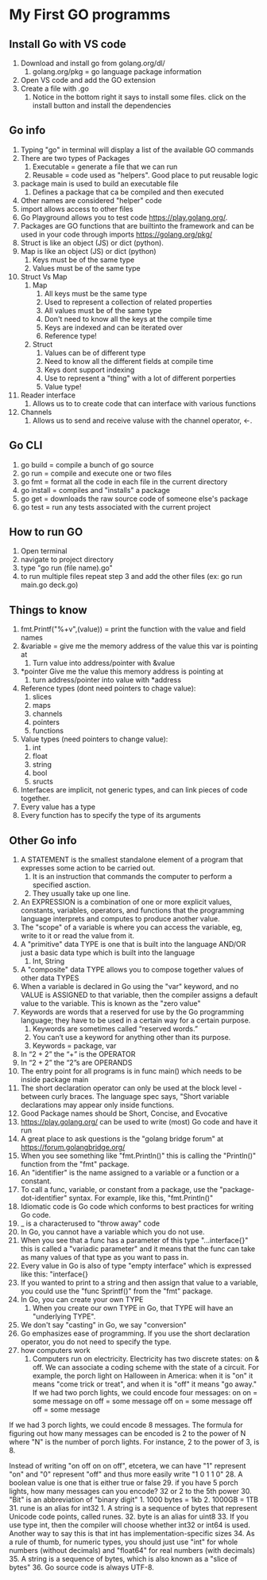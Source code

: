 # My First GO programms

## Install Go with VS code

1. Download and install go from golang.org/dl/
   1. golang.org/pkg = go language package information
2. Open VS code and add the GO extension
3. Create a file with .go
   1. Notice in the bottom right it says to install some files. click on the install button and install the dependencies

## Go info

1. Typing "go" in terminal will display a list of the available GO commands
2. There are two types of Packages
   1. Executable = generate a file that we can run
   2. Reusable = code used as "helpers". Good place to put reusable logic
3. package main is used to build an executable file
   1. Defines a package that ca be compiled and then executed
4. Other names are considered "helper" code
5. import allows access to other files
6. Go Playground allows you to test code <https://play.golang.org/>.
7. Packages are GO functions that are builtinto the framework and can be used in your code through imports <https://golang.org/pkg/>
8. Struct is like an object (JS) or dict (python).
9. Map is like an object (JS) or dict (python)
   1. Keys must be of the same type
   2. Values must be of the same type
10. Struct Vs Map
    1. Map
       1. All keys must be the same type
       2. Used to represent a collection of related properties
       3. All values must be of the same type
       4. Don't need to know all the keys at the compile time
       5. Keys are indexed and can be iterated over
       6. Reference type!
    2. Struct
       1. Values can be of different type
       2. Need to know all the different fields at compile time
       3. Keys dont support indexing
       4. Use to represent a "thing" with a lot of different porperties
       5. Value type!
11. Reader interface
    1. Allows us to to create code that can interface with various functions
12. Channels
    1. Allows us to send and receive valuse with the channel operator, <-.

## Go CLI

1. go build = compile a bunch of go source
2. go run = compile and execute one or two files
3. go fmt = format all the code in each file in the current directory
4. go install = compiles and "installs" a package
5. go get = downloads the raw source code of someone else's package
6. go test = run any tests associated with the current project

## How to run GO

1. Open terminal
2. navigate to project directory
3. type "go run (file name).go"
4. to run multiple files repeat step 3 and add the other files (ex: go run main.go deck.go)

## Things to know

1. fmt.Printf("%+v",(value)) = print the function with the value and field names
2. &variable = give me the memory address of the value this var is pointing at
   1. Turn value into address/pointer with &value
3. *pointer Give me the value this memory address is pointing at
   1. turn address/pointer into value with *address
4. Reference types (dont need pointers to chage value):
   1. slices
   2. maps
   3. channels
   4. pointers
   5. functions
5. Value types (need pointers to change value):
   1. int
   2. float
   3. string
   4. bool
   5. sructs
6. Interfaces are implicit, not generic types, and can link pieces of code together.
7. Every value has a type
8. Every function has to specify the type of its arguments

## Other Go info

1. A STATEMENT is the smallest standalone element of a program that expresses some action to be carried out.
   1. It is an instruction that commands the computer to perform a specified asction.
   2. They usually take up one line.
2. An EXPRESSION is a combination of one or more explicit values, constants, variables, operators, and functions that the programming language interprets and computes to produce another value.
3. The "scope" of a variable is where you can access the variable, eg, write to it or read the value from it.
4. A "primitive" data TYPE is one that is built into the language AND/OR just a basic data type which is built into the language
   1. Int, String
5. A "composite" data TYPE allows you to compose together values of other data TYPES
6. When a variable is declared in Go using the "var" keyword, and no VALUE is ASSIGNED to that variable, then the compiler assigns a default value to the variable. This is known as the "zero value"
7. Keywords are words that a reserved for use by the Go programming language; they have to be used in a certain way for a certain purpose.
   1. Keywords are sometimes called “reserved words.”
   2. You can’t use a keyword for anything other than its purpose.
   3. Keywords = package, var
8. In “2 + 2” the “+” is the OPERATOR 
9. In “2 + 2” the “2”s are OPERANDS
10. The entry point for all programs is in func main() which needs to be inside package main
11. The short declaration operator can only be used at the block level - between curly braces. The language spec says, "Short variable declarations may appear only inside functions.
12. Good Package names should be Short, Concise, and Evocative
13. https://play.golang.org/ can be used to write (most) Go code and have it run
14. A great place to ask questions is the "golang bridge forum" at https://forum.golangbridge.org/ 
15. When you see something like "fmt.Println()" this is calling the "Println()" function from the "fmt" package.
16. An "identifier" is the name assigned to a variable or a function or a constant.
17. To call a func, variable, or constant from a package, use the "package-dot-identifier" syntax. For example, like this, "fmt.Println()" 
18. Idiomatic code is Go code which conforms to best practices for writing Go code.
19. _ is a characterused to "throw away" code
20. In Go, you cannot have a variable which you do not use.
21. When you see that a func has a parameter of this type "...interface{}" this is called a "variadic parameter" and it means that the func can take as many values of that type as you want to pass in.
22. Every value in Go is also of type "empty interface" which is expressed like this: "interface{}
23. If you wanted to print to a string and then assign that value to a variable, you could use the "func Sprintf()" from the "fmt" package.
24. In Go, you can create your own TYPE
    1. When you create our own TYPE in Go, that TYPE will have an "underlying TYPE".
25. We don't say "casting" in Go, we say "conversion"
26. Go emphasizes ease of programming. If you use the short declaration operator, you do not need to specify the type.
27. how computers work
    1.  Computers run on electricity. Electricity has two discrete states: on & off. We can associate a coding scheme with the state of a circuit. For example, the porch light on Halloween in America: when it is "on" it means "come trick or treat", and when it is "off" it means "go away." If we had two porch lights, we could encode four messages:
   on on = some message
   on off = some message
   off on = some message
   off off = some message

   If we had 3 porch lights, we could encode 8 messages. The formula for figuring out how many messages can be encoded is 2 to the power of N where "N" is the number of porch lights. For instance, 2 to the power of 3, is 8.

   Instead of writing "on off on on off", etcetera, we can have "1" represent "on" and "0" represent "off" and thus more easily write "1 0 1 1 0"
28. A boolean value is one that is either true or false
29. if you have 5 porch lights, how many messages can you encode? 32 or 2 to the 5th power
30. "Bit" is an abbreviation of "binary digit"
    1.  1000 bytes = 1kb
    2.  1000GB = 1TB
31. rune is an alias for int32
    1.  A string is a sequence of bytes that represent Unicode code points, called runes.
32. byte is an alias for uint8
33. If you use type int, then the compiler will choose whether int32 or int64 is used. Another way to say this is that int has implementation-specific sizes
34. As a rule of thumb, for numeric types, you should just use "int" for whole numbers (without decimals) and "float64" for real numbers (with decimals)
35. A string is a sequence of bytes, which is also known as a "slice of bytes"
36. Go source code is always UTF-8.
